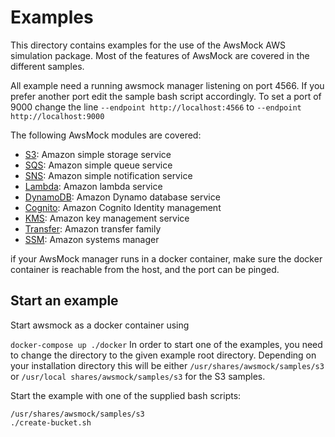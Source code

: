 # Examples

This directory contains examples for the use of the AwsMock AWS simulation package. Most of the features of AwsMock are
covered in the different samples.

All example need a running awsmock manager listening on port 4566. If you prefer
another port edit the sample bash script accordingly. To set a port of 9000 change the line
```--endpoint http://localhost:4566``` to ```--endpoint http://localhost:9000```

The following AwsMock modules are covered:

- [S3](./s3/README.md): Amazon simple storage service
- [SQS](./sqs/README.md): Amazon simple queue service
- [SNS](./sns/README.md): Amazon simple notification service
- [Lambda](lambda/README.md): Amazon lambda service
- [DynamoDB](./dynamodb/README.md): Amazon Dynamo database service
- [Cognito](./cognito/README.md): Amazon Cognito Identity management
- [KMS](./kms/README.md): Amazon key management service
- [Transfer](./transfer/README.md): Amazon transfer family
- [SSM](./ssm/README.md): Amazon systems manager

if your AwsMock manager runs in a docker container, make sure the docker container is reachable from the host, and the
port can be pinged.

## Start an example

Start awsmock as a docker container using

```docker-compose up ./docker```
In order to start one of the examples, you need to change the directory to the given example root directory. Depending
on
your installation directory this will be either ```/usr/shares/awsmock/samples/s3```
or ```/usr/local shares/awsmock/samples/s3``` for the S3 samples.

Start the example with one of the supplied bash scripts:

```
/usr/shares/awsmock/samples/s3
./create-bucket.sh
``` 